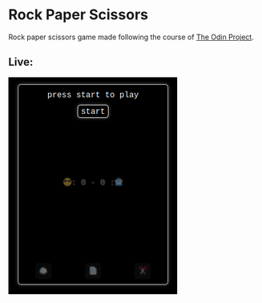 # Rock Paper Scissors
Rock paper scissors game made following the course of [The Odin Project](https://www.theodinproject.com).

## Live:
![demo](assets/images/demo.png)